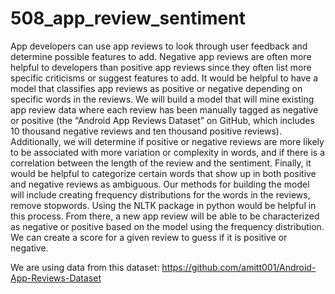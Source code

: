 # 508_app_review_sentiment

App developers can use app reviews to look through user feedback and determine possible features to add. Negative app reviews are often more helpful to developers than positive app reviews since they often list more specific criticisms or suggest features to add. It would be helpful to have a model that classifies app reviews as positive or negative depending on specific words in the reviews. We will build a model that will mine existing app review data where each review has been manually tagged as negative or positive (the “Android App Reviews Dataset” on GitHub, which includes 10 thousand negative reviews and ten thousand positive reviews). Additionally, we will determine if positive or negative reviews are more likely to be associated with more variation or complexity in words, and if there is a correlation between the length of the review and the sentiment. Finally, it would be helpful to categorize certain words that show up in both positive and negative reviews as ambiguous. Our methods for building the model will include creating frequency distributions for the words in the reviews, remove stopwords. Using the NLTK package in python would be helpful in this process. From there, a new app review will be able to be characterized as negative or positive based on the model using the frequency distribution. We can create a score for a given review to guess if it is positive or negative.

We are using data from this dataset: https://github.com/amitt001/Android-App-Reviews-Dataset
